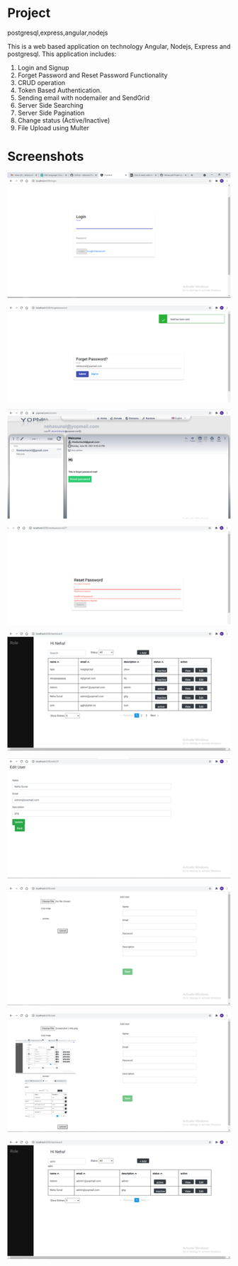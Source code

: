 # Project
postgresql,express,angular,nodejs




This is a web based application on technology Angular, Nodejs, Express and postgresql. This application includes:

1. Login and Signup
2. Forget Password and Reset Password Functionality
3. CRUD operation
4. Token Based Authentication.
5. Sending email with nodemailer and SendGrid
6. Server Side Searching
7. Server Side Pagination
8. Change status (Active/Inactive)
9. File Upload using Multer

# Screenshots

![Image of Yaktocat](https://github.com/Nehasunal/Project/blob/master/frontend/src/assets/Screenshot%20(143).png)

![Image of Yaktocat](https://github.com/Nehasunal/Project/blob/master/frontend/src/assets/Screenshot%20(180).png)

![Image of Yaktocat](https://github.com/Nehasunal/Project/blob/master/frontend/src/assets/Screenshot%20(181).png)

![Image of Yaktocat](https://github.com/Nehasunal/Project/blob/master/frontend/src/assets/Screenshot%20(184).png)

![Image of Yaktocat](https://github.com/Nehasunal/Project/blob/master/frontend/src/assets/Screenshot%20(144).png)

![Image of Yaktocat](https://github.com/Nehasunal/Project/blob/master/frontend/src/assets/Screenshot%20(145).png)

![Image of Yaktocat](https://github.com/Nehasunal/Project/blob/master/frontend/src/assets/Screenshot%20(146).png)

![Image of Yaktocat](https://github.com/Nehasunal/Project/blob/master/frontend/src/assets/Screenshot%20(147).png)

![Image of Yaktocat](https://github.com/Nehasunal/Project/blob/master/frontend/src/assets/Screenshot%20(148).png)


